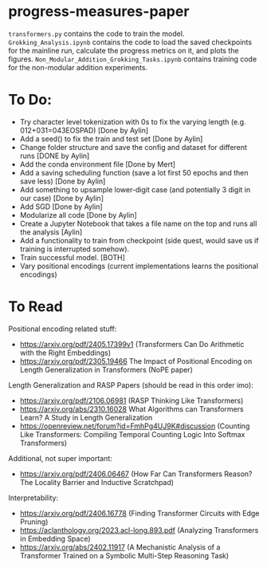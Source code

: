 # progress-measures-paper

`transformers.py` contains the code to train the model. `Grokking_Analysis.ipynb` contains the code to load the saved checkpoints for the mainline run, calculate the progress metrics on it, and plots the figures. `Non_Modular_Addition_Grokking_Tasks.ipynb` contains training code for the non-modular addition experiments.

# To Do:
- Try character level tokenization with 0s to fix the varying length (e.g. 012+031=043EOSPAD) [Done by Aylin]
- Add a seed() to fix the train and test set [Done by Aylin]
- Change folder structure and save the config and dataset for different runs [DONE by Aylin]
- Add the conda environment file [Done by Mert]
- Add a saving scheduling function (save a lot first 50 epochs and then save less) [Done by Aylin]
- Add something to upsample lower-digit case (and potentially 3 digit in our case) [Done by Aylin]
- Add SGD [Done by Aylin]
- Modularize all code [Done by Aylin]
- Create a Jupyter Notebook that takes a file name on the top and runs all the analysis [Aylin]
- Add a functionality to train from checkpoint (side quest, would save us if training is interrupted somehow).
- Train successful model. [BOTH]
- Vary positional encodings (current implementations learns the positional encodings)

# To Read

Positional encoding related stuff:

- https://arxiv.org/pdf/2405.17399v1 (Transformers Can Do Arithmetic with the
Right Embeddings)
- https://arxiv.org/pdf/2305.19466 The Impact of Positional Encoding on Length
Generalization in Transformers (NoPE paper)

Length Generalization and RASP Papers (should be read in this order imo):
- https://arxiv.org/pdf/2106.06981 (RASP Thinking Like Transformers)
- https://arxiv.org/abs/2310.16028 What Algorithms can Transformers Learn? A Study in Length Generalization
- https://openreview.net/forum?id=FmhPg4UJ9K#discussion (Counting Like Transformers: Compiling Temporal Counting Logic Into Softmax Transformers)

Additional, not super important:
- https://arxiv.org/pdf/2406.06467 (How Far Can Transformers Reason? The Locality Barrier and Inductive Scratchpad)

Interpretability: 

- https://arxiv.org/pdf/2406.16778 (Finding Transformer Circuits with Edge Pruning)
- https://aclanthology.org/2023.acl-long.893.pdf (Analyzing Transformers in Embedding Space)
- https://arxiv.org/abs/2402.11917 (A Mechanistic Analysis of a Transformer Trained on a Symbolic Multi-Step Reasoning Task)


